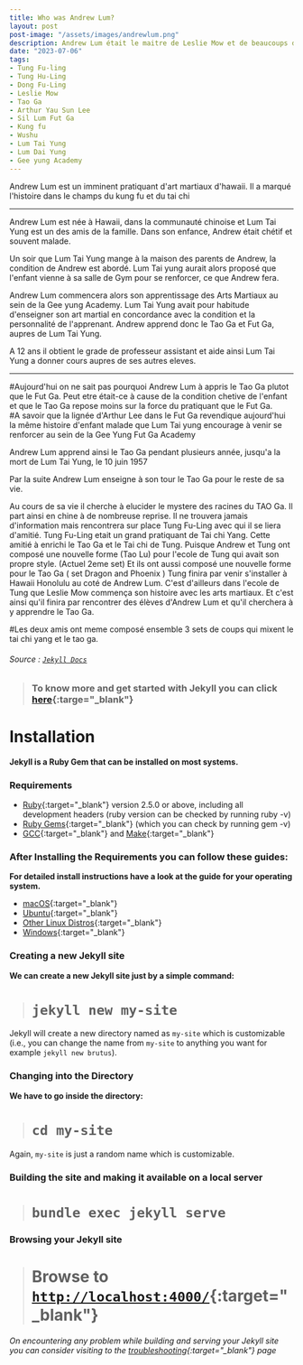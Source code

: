 ```yaml
---
title: Who was Andrew Lum?
layout: post
post-image: "/assets/images/andrewlum.png"
description: Andrew Lum était le maitre de Leslie Mow et de beaucoups d'autres.
date: "2023-07-06"
tags:
- Tung Fu-ling
- Tung Hu-Ling
- Dong Fu-Ling
- Leslie Mow
- Tao Ga
- Arthur Yau Sun Lee
- Sil Lum Fut Ga 
- Kung fu
- Wushu
- Lum Tai Yung
- Lum Dai Yung
- Gee yung Academy
---
```


Andrew Lum est un imminent pratiquant d'art martiaux d'hawaii. Il a marqué l'histoire dans le champs du kung fu et du tai chi

--- 

Andrew Lum est née à Hawaii, dans la communauté chinoise et Lum Tai Yung est un des amis de la famille. 
Dans son enfance, Andrew était chétif et souvent malade. 

Un soir que Lum Tai Yung mange à la maison des parents de Andrew, la condition de Andrew est abordé. Lum Tai yung aurait alors proposé que l'enfant vienne à sa salle de Gym pour se renforcer, ce que Andrew fera.

Andrew Lum commencera alors son apprentissage des Arts Martiaux au sein de la Gee yung Academy. 
Lum Tai Yung avait pour habitude d'enseigner son art martial en concordance avec la condition et la personnalité de l'apprenant.
Andrew apprend donc le Tao Ga et Fut Ga, aupres de  Lum Tai Yung.

A 12 ans il obtient le grade de professeur assistant et aide ainsi Lum Tai Yung a donner cours aupres de ses autres eleves.  

---
 
#Aujourd'hui on ne sait pas pourquoi Andrew Lum à appris le Tao Ga plutot que le Fut Ga. Peut etre était-ce à cause de la condition chetive de l'enfant et que le Tao Ga repose moins sur la force du pratiquant que le Fut Ga.    
#A savoir que la lignée d'Arthur Lee dans le Fut Ga revendique aujourd'hui la même histoire d'enfant malade que Lum Tai yung encourage à venir se renforcer au sein de la Gee Yung Fut Ga Academy 

Andrew Lum apprend ainsi le Tao Ga pendant plusieurs année, jusqu'a la mort de Lum Tai Yung, le 10 juin 1957

Par la suite Andrew Lum enseigne à son tour le Tao Ga pour le reste de sa vie.

Au cours de sa vie il cherche à elucider le mystere des racines du TAO Ga. 
Il part ainsi en chine à de nombreuse reprise. Il ne trouvera jamais d'information mais rencontrera sur place Tung Fu-Ling avec qui il se liera d'amitié. 
Tung Fu-Ling etait un grand pratiquant de Tai chi Yang. Cette amitié à enrichi le Tao Ga et le Tai chi de Tung.
Puisque Andrew et Tung ont composé une nouvelle forme (Tao Lu) pour l'ecole de Tung  qui avait son propre style. (Actuel 2eme set)
Et ils ont aussi composé une nouvelle forme pour le Tao Ga ( set Dragon and Phoenix ) 
Tung finira par venir s'installer à Hawaii Honolulu au coté de Andrew Lum. C'est d'ailleurs dans l'ecole de Tung que Leslie Mow commença son histoire avec les arts martiaux. Et c'est ainsi qu'il finira par rencontrer des élèves d'Andrew Lum et qu'il cherchera à y apprendre le Tao Ga.

#Les deux amis ont meme composé ensemble 3 sets de coups qui mixent le tai chi yang et le tao ga. 







###### Source : [`Jekyll Docs`](https://jekyllrb.com/docs/)

> ### To know more and get started with Jekyll you can click [here](https://jekyllrb.com/){:targe="_blank"}
	
# Installation
**Jekyll is a Ruby Gem that can be installed on most systems.**
### Requirements
* [Ruby](https://www.ruby-lang.org/en/downloads/){:target="_blank"} version 2.5.0 or above, including all development headers (ruby version can be checked by running ruby -v)
* [Ruby Gems](https://rubygems.org/pages/download){:target="_blank"} (which you can check by running gem -v)
* [GCC](https://gcc.gnu.org/install/){:target="_blank"} and [Make](https://www.gnu.org/software/make/){:target="_blank"}

### After Installing the Requirements you can follow these guides:
**For detailed install instructions have a look at the guide for your operating system.**
* [macOS](https://jekyllrb.com/docs/installation/macos/){:target="_blank"}
* [Ubuntu](https://jekyllrb.com/docs/installation/ubuntu/){:target="_blank"}
* [Other Linux Distros](https://jekyllrb.com/docs/installation/other-linux/){:target="_blank"}
* [Windows](https://jekyllrb.com/docs/installation/windows/){:target="_blank"}

### Creating a new Jekyll site
**We can create a new Jekyll site just by a simple command:**<br>
> # `jekyll new my-site`

Jekyll will create a new directory named as `my-site` which is customizable (i.e., you can change the name from `my-site` to anything you want for example `jekyll new brutus`).

### Changing into the Directory
**We have to go inside the directory:**<br>
> # `cd my-site`

Again, `my-site` is just a random name which is customizable.

### Building the site and making it available on a local server
> # `bundle exec jekyll serve`

### Browsing your Jekyll site
> # Browse to [`http://localhost:4000/`](http://localhost:4000/){:target="_blank"}

###### On encountering any problem while building and serving your Jekyll site you can consider visiting to the [troubleshooting](https://jekyllrb.com/docs/troubleshooting/#configuration-problems){:target="_blank"} page
